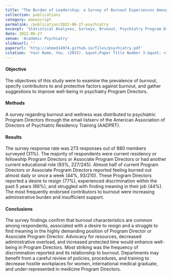 ```yaml
---
title: "The Burden of Leadership: a Survey of Burnout Experiences Among Psychiatry Program Directors"
collection: publications
category: manuscript
permalink: /publication/2022-06-27-psychiatry
excerpt: 'Statistical Analyses, Surveys, Brunout, Psychiatry Program Directors'
date: 2022-06-27
venue: 'Academic Psychiatry'
slidesurl: ''
paperurl: 'http://ahmed14974.github.io/files/psychiatry.pdf'
citation: 'Your Name, You. (2015). &quot;Paper Title Number 3.&quot; <i>Journal 1</i>. 1(3).'
---
```


#### Objective
The objectives of this study were to examine the prevalence of burnout, specify contributors to and protective factors against burnout, and gather suggestions to improve well-being in psychiatry Program Directors.

#### Methods
A survey regarding burnout and wellness was distributed to psychiatric Program Directors through the email listserv of the American Association of Directors of Psychiatric Residency Training (AADPRT).

#### Results
The survey response rate was 273 responses out of 880 members surveyed (31%). The majority of respondents were current residency or fellowship Program Directors or Associate Program Directors or had another current educational role (93%, 227/245). Almost half of current Program Directors or Associate Program Directors reported feeling burned out almost daily or once a week (44%, 93/210). These Program Directors reported a desire to resign (77%), experienced discrimination within the past 5 years (66%), and struggled with finding meaning in their job (44%). The most frequently endorsed contributors to burnout were increasing administrative burden and insufficient support.

#### Conclusions
The survey findings confirm that burnout characteristics are common among respondents, associated with a desire to resign and a struggle to find meaning in the highly demanding position of Program Director or Associate Program Director. Advocacy for resources, decreased administrative overload, and increased protected time would enhance well-being in Program Directors. Most striking was the frequency of discrimination reported and its relationship to burnout. Departments may benefit from a careful review of policies, procedures, and training to decrease hostile workplaces for women, international medical graduate, and under-represented in medicine Program Directors.
